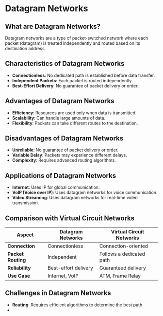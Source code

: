 # Datagram Networks

## What are Datagram Networks?
Datagram networks are a type of packet-switched network where each packet (datagram) is treated independently and routed based on its destination address.

## Characteristics of Datagram Networks
- **Connectionless**: No dedicated path is established before data transfer.
- **Independent Packets**: Each packet is routed independently.
- **Best-Effort Delivery**: No guarantee of packet delivery or order.

## Advantages of Datagram Networks
- **Efficiency**: Resources are used only when data is transmitted.
- **Scalability**: Can handle large amounts of data.
- **Flexibility**: Packets can take different routes to the destination.

## Disadvantages of Datagram Networks
- **Unreliable**: No guarantee of packet delivery or order.
- **Variable Delay**: Packets may experience different delays.
- **Complexity**: Requires advanced routing algorithms.

## Applications of Datagram Networks
- **Internet**: Uses IP for global communication.
- **VoIP (Voice over IP)**: Uses datagram networks for voice communication.
- **Video Streaming**: Uses datagram networks for real-time video transmission.

## Comparison with Virtual Circuit Networks
| **Aspect**            | **Datagram Networks**         | **Virtual Circuit Networks**  |
|------------------------|-------------------------------|-------------------------------|
| **Connection**         | Connectionless               | Connection-oriented           |
| **Packet Routing**     | Independent                  | Follows a dedicated path      |
| **Reliability**        | Best-effort delivery         | Guaranteed delivery           |
| **Use Case**           | Internet, VoIP               | ATM, Frame Relay              |

## Challenges in Datagram Networks
- **Routing**: Requires efficient algorithms to determine the best path.
- 